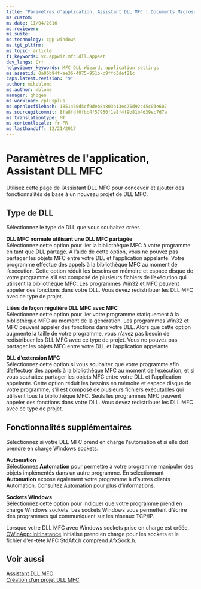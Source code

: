 ```yaml
---
title: "Paramètres d’application, Assistant DLL MFC | Documents Microsoft"
ms.custom: 
ms.date: 11/04/2016
ms.reviewer: 
ms.suite: 
ms.technology: cpp-windows
ms.tgt_pltfrm: 
ms.topic: article
f1_keywords: vc.appwiz.mfc.dll.appset
dev_langs: C++
helpviewer_keywords: MFC DLL Wizard, application settings
ms.assetid: 0a96b94f-ae36-4975-951b-c9ffb3def21c
caps.latest.revision: "9"
author: mikeblome
ms.author: mblome
manager: ghogen
ms.workload: cplusplus
ms.openlocfilehash: 1851460d5cf9deb8a803b13ec75d92c45c03e607
ms.sourcegitcommit: 8fa8fdf0fbb4f57950f1e8f4f9b81b4d39ec7d7a
ms.translationtype: MT
ms.contentlocale: fr-FR
ms.lasthandoff: 12/21/2017
---
```

# <a name="application-settings-mfc-dll-wizard"></a>Paramètres de l'application, Assistant DLL MFC
Utilisez cette page de l’Assistant DLL MFC pour concevoir et ajouter des fonctionnalités de base à un nouveau projet de DLL MFC.  
  
## <a name="dll-type"></a>Type de DLL  
 Sélectionnez le type de DLL que vous souhaitez créer.  
  
 **DLL MFC normale utilisant une DLL MFC partagée**  
 Sélectionnez cette option pour lier la bibliothèque MFC à votre programme en tant que DLL partagé. À l’aide de cette option, vous ne pouvez pas partager les objets MFC entre votre DLL et l’application appelante. Votre programme effectue des appels à la bibliothèque MFC au moment de l’exécution. Cette option réduit les besoins en mémoire et espace disque de votre programme s’il est composé de plusieurs fichiers de l’exécution qui utilisent la bibliothèque MFC. Les programmes Win32 et MFC peuvent appeler des fonctions dans votre DLL. Vous devez redistribuer les DLL MFC avec ce type de projet.  
  
 **Liées de façon régulière DLL MFC avec MFC**  
 Sélectionnez cette option pour lier votre programme statiquement à la bibliothèque MFC au moment de la génération. Les programmes Win32 et MFC peuvent appeler des fonctions dans votre DLL. Alors que cette option augmente la taille de votre programme, vous n’avez pas besoin de redistribuer les DLL MFC avec ce type de projet. Vous ne pouvez pas partager les objets MFC entre votre DLL et l’application appelante.  
  
 **DLL d’extension MFC**  
 Sélectionnez cette option si vous souhaitez que votre programme afin d’effectuer des appels à la bibliothèque MFC au moment de l’exécution, et si vous souhaitez partager les objets MFC entre votre DLL et l’application appelante. Cette option réduit les besoins en mémoire et espace disque de votre programme, s’il est composé de plusieurs fichiers exécutables qui utilisent tous la bibliothèque MFC. Seuls les programmes MFC peuvent appeler des fonctions dans votre DLL. Vous devez redistribuer les DLL MFC avec ce type de projet.  
  
## <a name="additional-features"></a>Fonctionnalités supplémentaires  
 Sélectionnez si votre DLL MFC prend en charge l’automation et si elle doit prendre en charge Windows sockets.  
  
 **Automation**  
 Sélectionnez **Automation** pour permettre à votre programme manipuler des objets implémentés dans un autre programme. En sélectionnant **Automation** expose également votre programme à d’autres clients Automation. Consultez [Automation](../../mfc/automation.md) pour plus d’informations.  
  
 **Sockets Windows**  
 Sélectionnez cette option pour indiquer que votre programme prend en charge Windows sockets. Les sockets Windows vous permettent d’écrire des programmes qui communiquent sur les réseaux TCP/IP.  
  
 Lorsque votre DLL MFC avec Windows sockets prise en charge est créée, [CWinApp::InitInstance](../../mfc/reference/cwinapp-class.md#initinstance) initialise prend en charge pour les sockets et le fichier d’en-tête MFC StdAfx.h comprend AfxSock.h.  
  
## <a name="see-also"></a>Voir aussi  
 [Assistant DLL MFC](../../mfc/reference/mfc-dll-wizard.md)   
 [Création d’un projet DLL MFC](../../mfc/reference/creating-an-mfc-dll-project.md)

